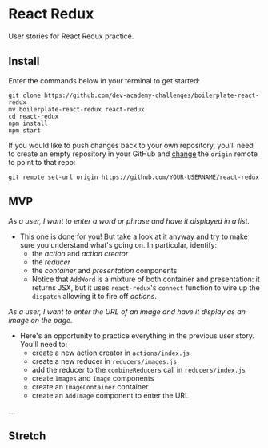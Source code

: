 # React Redux

User stories for React Redux practice.


## Install

Enter the commands below in your terminal to get started:

```shell
git clone https://github.com/dev-academy-challenges/boilerplate-react-redux
mv boilerplate-react-redux react-redux
cd react-redux
npm install
npm start
```

If you would like to push changes back to your own repository, you'll need to create an empty repository in your GitHub and [change](https://help.github.com/articles/changing-a-remote-s-url/) the `origin` remote to point to that repo:

```shell
git remote set-url origin https://github.com/YOUR-USERNAME/react-redux
```


## MVP

_As a user, I want to enter a word or phrase and have it displayed in a list._
 - This one is done for you! But take a look at it anyway and try to make sure you understand what's going on. In particular, identify:
   - the _action_ and _action creator_
   - the _reducer_
   - the _container_ and _presentation_ components
   - Notice that `AddWord` is a mixture of both container and presentation: it returns JSX, but it uses `react-redux`'s `connect` function to wire up the `dispatch` allowing it to fire off _actions_.

_As a user, I want to enter the URL of an image and have it display as an image on the page._
 - Here's an opportunity to practice everything in the previous user story. You'll need to:
   - create a new action creator in `actions/index.js`
   - create a new reducer in `reducers/images.js`
   - add the reducer to the `combineReducers` call in `reducers/index.js`
   - create `Images` and `Image` components
   - create an `ImageContainer` container
   - create an `AddImage` component to enter the URL

__


## Stretch


